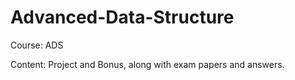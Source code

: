 # Advanced-Data-Structure

Course: ADS

Content: Project and Bonus, along with exam papers and answers.
